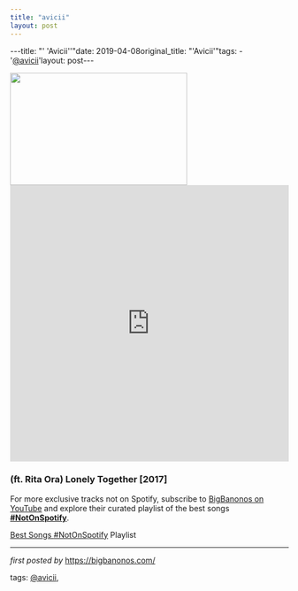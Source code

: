 ```yaml
---
title: "avicii"
layout: post
---
```

---title: "' 'Avicii''"date: 2019-04-08original_title: "'Avicii'"tags:  - '[@avicii](/tags/avicii/)'layout: post---<div class="separator" ><a href="https://ksassets.timeincuk.net/wp/uploads/sites/55/2018/04/rita-ora-avicii-920x584.jpg" imageanchor="1"><img border="0" data-original-height="508" data-original-width="800" height="203" src="https://ksassets.timeincuk.net/wp/uploads/sites/55/2018/04/rita-ora-avicii-920x584.jpg" width="320" /></a></div><iframe allow="autoplay; encrypted-media" allowfullscreen="" frameborder="0" height="500" src="https://www.youtube.com/embed/videoseries?list=PLtuNtuTatqI2OTac_et17vTdER1VnG76x" width="100%"></iframe><br /><h3>(ft. Rita Ora) Lonely Together [2017]</h3><!--Subscribe and Playlist Links--><div>    <p>For more exclusive tracks not on Spotify, subscribe to <a href="https://www.youtube.com/[@BigBanonos](/tags/BigBanonos/)" target="_blank">BigBanonos on YouTube</a> and explore their curated playlist of the best songs <strong>[#NotOnSpotify](/tags/NotOnSpotify/)</strong>.</p>    <p><a href="https://www.youtube.com/playlist?list=PLtuNtuTatqI0kFahUCbtbfenC_ET5O_tr" target="_blank">Best Songs [#NotOnSpotify](/tags/NotOnSpotify/) Playlist<br /></a></p></div><hr /><p><em>first posted by</em> <a href="https://bigbanonos.com/" rel="noopener" target="_new">https://bigbanonos.com/</a></p><p>tags: [@avicii](/tags/avicii/),</p>